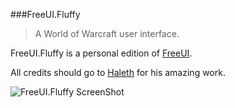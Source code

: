 ###FreeUI.Fluffy

>A World of Warcraft user interface.

FreeUI.Fluffy is a personal edition of [FreeUI](https://github.com/Haleth/FreeUI). 

All credits should go to [Haleth](https://github.com/Haleth) for his amazing work.

![FreeUI.Fluffy ScreenShot](https://raw.githubusercontent.com/solor/FreeUI.Fluffy/master/screenshot.png)